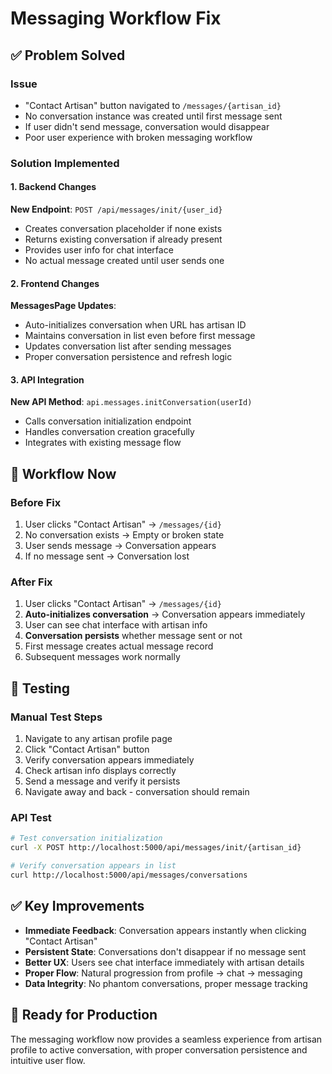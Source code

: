 # Messaging Workflow Fix

## ✅ **Problem Solved**

### Issue
- "Contact Artisan" button navigated to `/messages/{artisan_id}` 
- No conversation instance was created until first message sent
- If user didn't send message, conversation would disappear
- Poor user experience with broken messaging workflow

### Solution Implemented

#### 1. Backend Changes
**New Endpoint**: `POST /api/messages/init/{user_id}`
- Creates conversation placeholder if none exists
- Returns existing conversation if already present
- Provides user info for chat interface
- No actual message created until user sends one

#### 2. Frontend Changes
**MessagesPage Updates**:
- Auto-initializes conversation when URL has artisan ID
- Maintains conversation in list even before first message
- Updates conversation list after sending messages
- Proper conversation persistence and refresh logic

#### 3. API Integration
**New API Method**: `api.messages.initConversation(userId)`
- Calls conversation initialization endpoint
- Handles conversation creation gracefully
- Integrates with existing message flow

## 🔄 **Workflow Now**

### Before Fix
1. User clicks "Contact Artisan" → `/messages/{id}`
2. No conversation exists → Empty or broken state
3. User sends message → Conversation appears
4. If no message sent → Conversation lost

### After Fix
1. User clicks "Contact Artisan" → `/messages/{id}`
2. **Auto-initializes conversation** → Conversation appears immediately
3. User can see chat interface with artisan info
4. **Conversation persists** whether message sent or not
5. First message creates actual message record
6. Subsequent messages work normally

## 🧪 **Testing**

### Manual Test Steps
1. Navigate to any artisan profile page
2. Click "Contact Artisan" button
3. Verify conversation appears immediately
4. Check artisan info displays correctly
5. Send a message and verify it persists
6. Navigate away and back - conversation should remain

### API Test
```bash
# Test conversation initialization
curl -X POST http://localhost:5000/api/messages/init/{artisan_id}

# Verify conversation appears in list
curl http://localhost:5000/api/messages/conversations
```

## ✅ **Key Improvements**

- **Immediate Feedback**: Conversation appears instantly when clicking "Contact Artisan"
- **Persistent State**: Conversations don't disappear if no message sent
- **Better UX**: Users see chat interface immediately with artisan details
- **Proper Flow**: Natural progression from profile → chat → messaging
- **Data Integrity**: No phantom conversations, proper message tracking

## 🚀 **Ready for Production**

The messaging workflow now provides a seamless experience from artisan profile to active conversation, with proper conversation persistence and intuitive user flow.